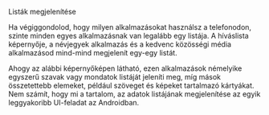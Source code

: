 Listák megjelenítése

Ha végiggondolod, hogy milyen alkalmazásokat használsz a telefonodon, szinte minden egyes alkalmazásnak van legalább egy listája. A híváslista képernyője, a névjegyek alkalmazás és a kedvenc közösségi média alkalmazásod mind-mind megjelenít egy-egy listát. 

Ahogy az alábbi képernyőképen látható, ezen alkalmazások némelyike egyszerű szavak vagy mondatok listáját jeleníti meg, míg mások összetettebb elemeket, például szöveget és képeket tartalmazó kártyákat. Nem számít, hogy mi a tartalom, az adatok listájának megjelenítése az egyik leggyakoribb UI-feladat az Androidban.

